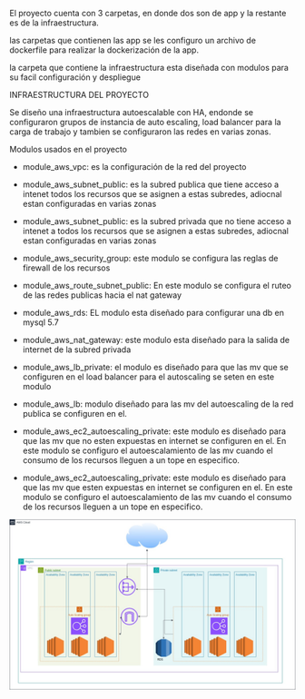 El proyecto cuenta con 3 carpetas,  en donde dos son de app y la restante es de la infraestructura.

las carpetas que contienen las app se les configuro un archivo de dockerfile para realizar la dockerización de la app.

la carpeta que contiene la infraestructura  esta diseñada con modulos para su facil configuración y despliegue



INFRAESTRUCTURA DEL PROYECTO

Se diseño una infraestructura autoescalable con HA, endonde se configuraron grupos de instancia de auto escaling, load balancer para la carga de trabajo y tambien se configuraron las redes en varias zonas.


Modulos usados en el proyecto


- module_aws_vpc: es la configuración de la red del proyecto
- module_aws_subnet_public: es la subred publica que tiene acceso a intenet todos los recursos que se asignen a estas subredes, adiocnal estan configuradas en varias zonas

- module_aws_subnet_public: es la subred privada que no tiene acceso a intenet a todos los recursos que se asignen a estas subredes, adiocnal estan configuradas en varias zonas

- module_aws_security_group: este modulo se configura las reglas de firewall de los recursos

- module_aws_route_subnet_public: En este modulo se configura el ruteo de las redes publicas hacia el nat gateway
- module_aws_rds: EL modulo esta diseñado para configurar una db en mysql 5.7

- module_aws_nat_gateway: este modulo esta diseñado para la salida de internet de la subred privada 

- module_aws_lb_private: el modulo es diseñado para que las mv que se configuren en el load balancer para el autoscaling se seten en este modulo

- module_aws_lb: modulo diseñado para las mv del autoescaling de la red publica se configuren en el.

- module_aws_ec2_autoescaling_private: este modulo es diseñado para que las mv que no esten expuestas en internet se configuren en el. En este modulo se configuro el autoescalamiento de las mv cuando el consumo de los recursos lleguen a un tope en especifico.


- module_aws_ec2_autoescaling_private: este modulo es diseñado para que las mv que esten expuestas en internet se configuren en el. En este modulo se configuro el autoescalamiento de las mv cuando el consumo de los recursos lleguen a un tope en especifico.


![Screenshot of a comment on a GitHub issue showing an image, added in the Markdown, of an Octocat smiling and raising a tentacle.](diagrama.jpg)


